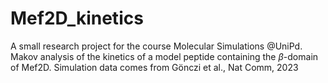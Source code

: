 # Mef2D_kinetics

A small research project for the course Molecular Simulations @UniPd. Makov analysis of the kinetics of a model peptide containing the $\beta$-domain of Mef2D.
Simulation data comes from Gönczi et al., Nat Comm, 2023
